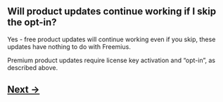 ## Will product updates continue working if I skip the opt-in?
Yes - free product updates will continue working even if you skip, these updates have nothing to do with Freemius.

Premium product updates require license key activation and “opt-in”, as described above.

## [Next →](faq-08.md)